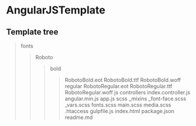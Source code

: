 # AngularJSTemplate
## Template tree

> fonts
>> Roboto
>>> bold
>>>> RobotoBold.eot
>>>> RobotoBold.ttf
>>>> RobotoBold.woff
>>> regular
>>>> RobotoRegular.eot
>>>> RobotoRegular.ttf
>>>> RobotoRegular.woff
> js
>> controllers
>>> index.controller.js
>> angular.min.js
>> app.js
> scss
>> _mixins
>>> _font-face.scss
>> _vars.scss
>> fonts.scss
>> main.scss
>> media.scss
> .htaccess
> gulpfile.js
> index.html
> package.json
> readme.md
